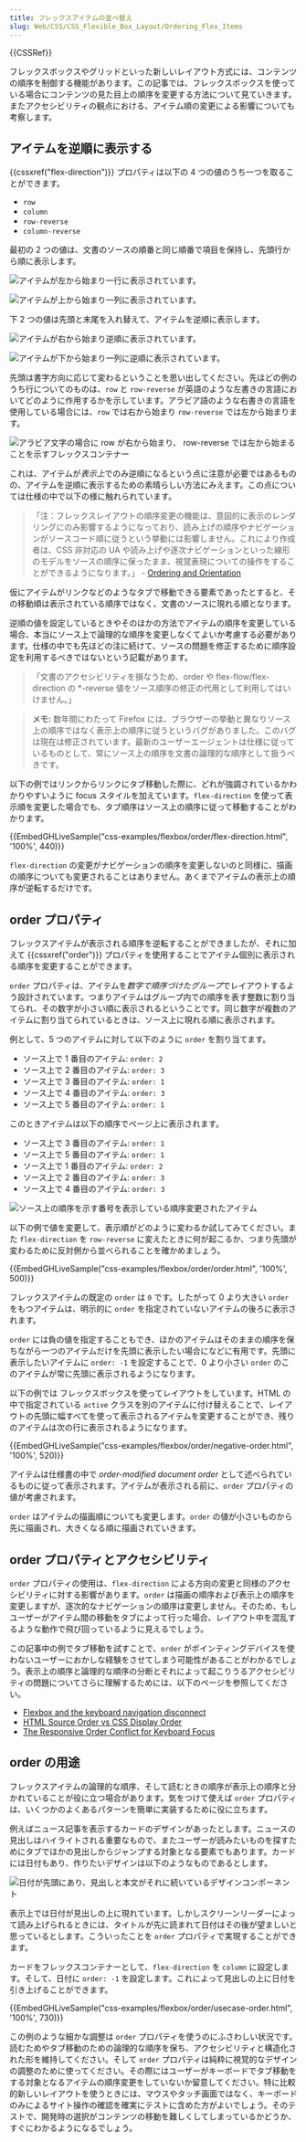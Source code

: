 ```yaml
---
title: フレックスアイテムの並べ替え
slug: Web/CSS/CSS_Flexible_Box_Layout/Ordering_Flex_Items
---
```


{{CSSRef}}

フレックスボックスやグリッドといった新しいレイアウト方式には、コンテンツの順序を制御する機能があります。この記事では、フレックスボックスを使っている場合にコンテンツの見た目上の順序を変更する方法について見ていきます。またアクセシビリティの観点における、アイテム順の変更による影響についても考察します。

## アイテムを逆順に表示する

{{cssxref("flex-direction")}} プロパティは以下の 4 つの値のうち一つを取ることができます。

- `row`
- `column`
- `row-reverse`
- `column-reverse`

最初の 2 つの値は、文書のソースの順番と同じ順番で項目を保持し、先頭行から順に表示します。

![アイテムが左から始まり一行に表示されています。](basics1.png)

![アイテムが上から始まり一列に表示されています。](align10.png)

下 2 つの値は先頭と末尾を入れ替えて、アイテムを逆順に表示します。

![アイテムが右から始まり逆順に表示されています。](align9.png)

![アイテムが下から始まり一列に逆順に表示されています。](align11.png)

先頭は書字方向に応じて変わるということを思い出してください。先ほどの例のうち行についてのものは、`row` と `row-reverse` が英語のような左書きの言語においてどのように作用するかを示しています。アラビア語のような右書きの言語を使用している場合には、`row` では右から始まり `row-reverse` では左から始まります。

![アラビア文字の場合に row が右から始まり、 row-reverse では左から始まることを示すフレックスコンテナー](order-rtl.png)

これは、アイテムが*表示上*でのみ逆順になるという点に注意が必要ではあるものの、アイテムを逆順に表示するための素晴らしい方法にみえます。この点については仕様の中で以下の様に触れられています。

> 「注：フレックスレイアウトの順序変更の機能は、意図的に表示のレンダリングにのみ影響するようになっており、読み上げの順序やナビゲーションがソースコード順に従うという挙動には影響しません。これにより作成者は、CSS 非対応の UA や読み上げや逐次ナビゲーションといった線形のモデルをソースの順序に保ったまま、視覚表現についての操作をすることができるようになります。」 - [Ordering and Orientation](https://www.w3.org/TR/css-flexbox-1/#flow-order)

仮にアイテムがリンクなどのようなタブで移動できる要素であったとすると、その移動順は表示されている順序ではなく、文書のソースに現れる順となります。

逆順の値を設定しているときやそのほかの方法でアイテムの順序を変更している場合、本当にソース上で論理的な順序を変更しなくてよいか考慮する必要があります。仕様の中でも先ほどの注に続けて、ソースの問題を修正するために順序設定を利用するべきではないという記載があります。

> 「文書のアクセシビリティを損なうため、order や flex-flow/flex-direction の \*-reverse 値をソース順序の修正の代用として利用してはいけません。」

> **メモ:** 数年間にわたって Firefox には、ブラウザーの挙動と異なりソース上の順序ではなく表示上の順序に従うというバグがありました。このバグは現在は修正されています。最新のユーザーエージェントは仕様に従っているものとして、常にソース上の順序を文書の論理的な順序として扱うべきです。

以下の例ではリンクからリンクにタブ移動した際に、どれが強調されているかわかりやすいように focus スタイルを加えています。`flex-direction` を使って表示順を変更した場合でも、タブ順序はソース上の順序に従って移動することがわかります。

{{EmbedGHLiveSample("css-examples/flexbox/order/flex-direction.html", '100%', 440)}}

`flex-direction` の変更がナビゲーションの順序を変更しないのと同様に、描画の順序についても変更されることはありません。あくまでアイテムの表示上の順序が逆転するだけです。

## order プロパティ

フレックスアイテムが表示される順序を逆転することができましたが、それに加えて {{cssxref("order")}} プロパティを使用することでアイテム個別に表示される順序を変更することができます。

`order` プロパティは、アイテムを*数字で順序づけたグループ*でレイアウトするよう設計されています。つまりアイテムはグループ内での順序を表す整数に割り当てられ、その数字が小さい順に表示されるということです。同じ数字が複数のアイテムに割り当てられているときは、ソース上に現れる順に表示されます。

例として、5 つのアイテムに対して以下のように `order` を割り当てます。

- ソース上で 1 番目のアイテム: `order: 2`
- ソース上で 2 番目のアイテム: `order: 3`
- ソース上で 3 番目のアイテム: `order: 1`
- ソース上で 4 番目のアイテム: `order: 3`
- ソース上で 5 番目のアイテム: `order: 1`

このときアイテムは以下の順序でページ上に表示されます。

- ソース上で 3 番目のアイテム: `order: 1`
- ソース上で 5 番目のアイテム: `order: 1`
- ソース上で 1 番目のアイテム: `order: 2`
- ソース上で 2 番目のアイテム: `order: 3`
- ソース上で 4 番目のアイテム: `order: 3`

![ソース上の順序を示す番号を表示している順序変更されたアイテム](order-property.png)

以下の例で値を変更して、表示順がどのように変わるか試してみてください。また `flex-direction` を `row-reverse` に変えたときに何が起こるか、つまり先頭が変わるために反対側から並べられることを確かめましょう。

{{EmbedGHLiveSample("css-examples/flexbox/order/order.html", '100%', 500)}}

フレックスアイテムの既定の `order` は `0` です。したがって 0 より大きい `order` をもつアイテムは、明示的に `order` を指定されていないアイテムの後ろに表示されます。

`order` には負の値を指定することもでき、ほかのアイテムはそのままの順序を保ちながら一つのアイテムだけを先頭に表示したい場合になどに有用です。先頭に表示したいアイテムに `order: -1` を設定することで、0 より小さい `order` のこのアイテムが常に先頭に表示されるようになります。

以下の例では フレックスボックスを使ってレイアウトをしています。HTML の中で指定されている `active` クラスを別のアイテムに付け替えることで、レイアウトの先頭に幅すべてを使って表示されるアイテムを変更することができ、残りのアイテムは次の行に表示されるようになります。

{{EmbedGHLiveSample("css-examples/flexbox/order/negative-order.html", '100%', 520)}}

アイテムは仕様書の中で _order-modified document order_ として述べられているものに従って表示されます。アイテムが表示される前に、`order` プロパティの値が考慮されます。

`order` はアイテムの描画順についても変更します。`order` の値が小さいものから先に描画され、大きくなる順に描画されていきます。

## order プロパティとアクセシビリティ

`order` プロパティの使用は、`flex-direction` による方向の変更と同様のアクセシビリティに対する影響があります。`order` は描画の順序および表示上の順序を変更しますが、逐次的なナビゲーションの順序は変更しません。そのため、もしユーザーがアイテム間の移動をタブによって行った場合、レイアウト中を混乱するような動作で飛び回っているように見えるでしょう。

この記事中の例でタブ移動を試すことで、`order` がポインティングデバイスを使わないユーザーにおかしな経験をさせてしまう可能性があることがわかるでしょう。表示上の順序と論理的な順序の分断とそれによって起こりうるアクセシビリティの問題についてさらに理解するためには、以下のページを参照してください。

- [Flexbox and the keyboard navigation disconnect](https://tink.uk/flexbox-the-keyboard-navigation-disconnect/)
- [HTML Source Order vs CSS Display Order](https://adrianroselli.com/2015/10/html-source-order-vs-css-display-order.html)
- [The Responsive Order Conflict for Keyboard Focus](https://alastairc.uk/2017/06/the-responsive-order-conflict/)

## order の用途

フレックスアイテムの論理的な順序、そして読むときの順序が表示上の順序と分かれていることが役に立つ場合があります。気をつけて使えば `order` プロパティは、いくつかのよくあるパターンを簡単に実装するために役に立ちます。

例えばニュース記事を表示するカードのデザインがあったとします。ニュースの見出しはハイライトされる重要なもので、またユーザーが読みたいものを探すためにタブでほかの見出しからジャンプする対象となる要素でもあります。カードには日付もあり、作りたいデザインは以下のようなものであるとします。

![日付が先頭にあり、見出しと本文がそれに続いているデザインコンポーネント](order-card.png)

表示上では日付が見出しの上に現れています。しかしスクリーンリーダーによって読み上げられるときには、タイトルが先に読まれて日付はその後が望ましいと思っているとします。こういったことを `order` プロパティで実現することができます。

カードをフレックスコンテナーとして、`flex-direction` を `column` に設定します。そして、日付に `order: -1` を設定します。これによって見出しの上に日付を引き上げることができます。

{{EmbedGHLiveSample("css-examples/flexbox/order/usecase-order.html", '100%', 730)}}

この例のような細かな調整は `order` プロパティを使うのにふさわしい状況です。読むためやタブ移動のための論理的な順序を保ち、アクセシビリティと構造化された形を維持してください。そして `order` プロパティは純粋に視覚的なデザインの調整のために使ってください。その際にはユーザーがキーボードでタブ移動をする対象となるアイテムの順序変更をしていないか留意してください。特に比較的新しいレイアウトを使うときには、マウスやタッチ画面ではなく、キーボードのみによるサイト操作の確認を確実にテストに含めた方がよいでしょう。そのテストで、開発時の選択がコンテンツの移動を難しくしてしまっているかどうか、すぐにわかるようになるでしょう。

